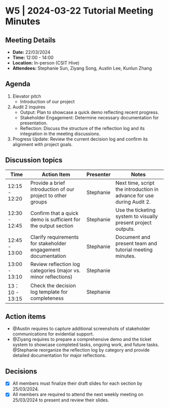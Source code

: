 # W5 | 2024-03-22 Tutorial Meeting Minutes

## Meeting Details
- **Date:** 22/03/2024
- **Time:** 12:00 - 14:00
- **Location:** In-person (CSIT Hive) 
- **Attendees:** Stephanie Sun, Ziyang Song, Austin Lee, Kunlun Zhang 

## Agenda

1. Elevator pitch
   - Introduction of our project 
2. Audit 2 inquires
   - Output: Plan to showcase a quick demo reflecting recent progress.
   - Stakeholder Engagement: Determine necessary documentation for presentation.
   - Reflection: Discuss the structure of the reflection log and its integration in the meeting discussions.
3. Progress Update:
Review the current decision log and confirm its alignment with project goals.


 



## Discussion topics
| Time                | Action Item                                             | Presenter        | Notes      |
|---------------------|---------------------------------------------------------|------------------|------------|
| 12:15 - 12:20         |   Provide a brief introduction of our project to other groups	   |  Stephanie | Next time, script the introduction in advance for use during Audit 2. |
| 12:30 - 12:45         |    Confirm that a quick demo is sufficient for the output section	   |  Stephanie | Use the ticketing system to visually present project outputs.  |
| 12:45 - 13:00          | Clarify requirements for stakeholder engagement documentation	  |  Stephanie  | Document and present team and tutorial meeting minutes.   |
| 13:00 - 13:10          |   Review reflection log categories (major vs. minor reflections)	 |  Stephanie | 
| 13：10 - 13:15          | Check the decision log template for completeness	  	   |  Stephanie |  |




## Action items 
- @Austin requires to capture additional screenshots of stakeholder communications for evidential support.
- @Ziyang requires to prepare a comprehensive demo and the ticket system to showcase completed tasks, ongoing work, and future tasks.
@Stephanie reorganize the reflection log by category and provide detailed documentation for major reflections.




## Decisions 
- [x] All members must finalize their draft slides for each section by 25/03/2024.
- [x] All members are required to attend the next weekly meeting on 25/03/2024 to present and review their slides.
